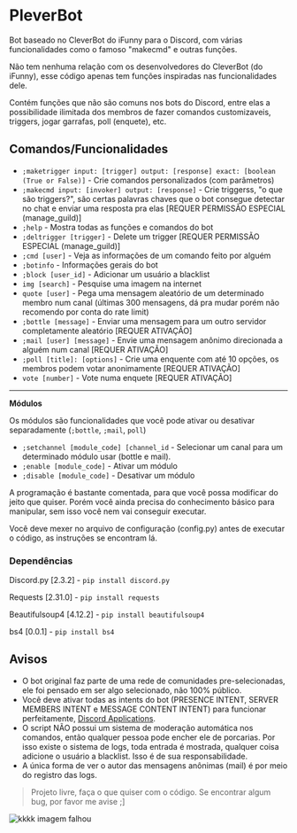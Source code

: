 # PleverBot
Bot baseado no CleverBot do iFunny para o Discord, com várias funcionalidades como o famoso "makecmd" e outras funções.

Não tem nenhuma relação com os desenvolvedores do CleverBot (do iFunny), esse código apenas tem funções inspiradas nas funcionalidades dele. 

Contém funções que não são comuns nos bots do Discord, entre elas a possibilidade ilimitada dos membros de fazer comandos customizaveis, triggers, jogar garrafas, poll (enquete), etc.

## Comandos/Funcionalidades
* ``;maketrigger input: [trigger] output: [response] exact: [boolean (True or False)]`` - Crie comandos personalizados (com parâmetros)
* ``;makecmd input: [invoker] output: [response]`` - Crie triggerss, "o que são triggers?", são certas palavras chaves que o bot consegue detectar no chat e enviar uma resposta pra elas [REQUER PERMISSÃO ESPECIAL (manage_guild)]
* ``;help`` - Mostra todas as funções e comandos do bot
* ``;deltrigger [trigger]`` - Delete um trigger [REQUER PERMISSÃO ESPECIAL (manage_guild)]
* ``;cmd [user]`` - Veja as informações de um comando feito por alguém
* ``;botinfo`` - Informações gerais do bot
* ``;block [user_id]`` - Adicionar um usuário a blacklist
* ``img [search]`` - Pesquise uma imagem na internet
* ``quote [user]`` - Pega uma mensagem aleatório de um determinado membro num canal (últimas 300 mensagens, dá pra mudar porém não recomendo por conta do rate limit)
* ``;bottle [message]`` - Enviar uma mensagem para um outro servidor completamente aleatório [REQUER ATIVAÇÃO]
* ``;mail [user] [message]`` - Envie uma mensagem anônimo direcionada a alguém num canal [REQUER ATIVAÇÃO]
* ``;poll [title]: [options]`` - Crie uma enquente com até 10 opções, os membros podem votar anonimamente [REQUER ATIVAÇÃO]
* ``vote [number]`` - Vote numa enquete [REQUER ATIVAÇÃO]
---
**Módulos** 

Os módulos são funcionalidades que você pode ativar ou desativar separadamente (``;bottle``, ``;mail``, ``poll``)
* ``;setchannel [module_code] [channel_id`` - Selecionar um canal para um determinado módulo usar (bottle e mail).
* ``;enable [module_code]`` - Ativar um módulo
* ``;disable [module_code]`` - Desativar um módulo

A programação é bastante comentada, para que você possa modificar do jeito que quiser. Porém você ainda precisa do conhecimento básico para manipular, sem isso você nem vai conseguir executar.

Você deve mexer no arquivo de configuração (config.py) antes de executar o código, as instruções se encontram lá.

### Dependências
Discord.py [2.3.2] - ``pip install discord.py``

Requests [2.31.0] - ``pip install requests``

Beautifulsoup4 [4.12.2] - ``pip install beautifulsoup4``

bs4 [0.0.1] - ``pip install bs4``

## Avisos

- O bot original faz parte de uma rede de comunidades pre-selecionadas, ele foi pensado em ser algo selecionado, não 100% público.
- Você deve ativar todas as intents do bot (PRESENCE INTENT, SERVER MEMBERS INTENT e MESSAGE CONTENT INTENT) para funcionar perfeitamente, [Discord Applications](https://discord.com/developers/applications).
- O script NÃO possui um sistema de moderação automática nos comandos, então qualquer pessoa pode encher ele de porcarias. Por isso existe o sistema de logs, toda entrada é mostrada, qualquer coisa adicione o usuário a blacklist. Isso é de sua responsabilidade.
- A única forma de ver o autor das mensagens anônimas (mail) é por meio do registro das logs.

> Projeto livre, faça o que quiser com o código. Se encontrar algum bug, por favor me avise ;]

![kkkk imagem falhou](https://images7.memedroid.com/images/UPLOADED866/5fb051be3b4b0.jpeg)


